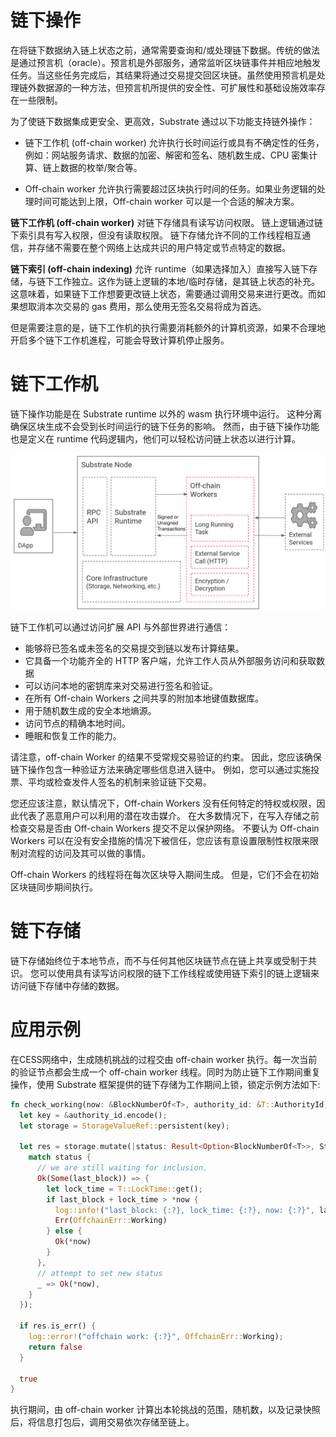 # 链下操作

在将链下数据纳入链上状态之前，通常需要查询和/或处理链下数据。传统的做法是通过预言机（oracle）。预言机是外部服务，通常监听区块链事件并相应地触发任务。当这些任务完成后，其结果将通过交易提交回区块链。虽然使用预言机是处理链外数据源的一种方法，但预言机所提供的安全性、可扩展性和基础设施效率存在一些限制。

为了使链下数据集成更安全、更高效，Substrate 通过以下功能支持链外操作：

- 链下工作机 (off-chain worker) 允许执行长时间运行或具有不确定性的任务，例如：网站服务请求、数据的加密、解密和签名、随机数生成、CPU 密集计算、链上数据的枚举/聚合等。

- Off-chain worker 允许执行需要超过区块执行时间的任务。如果业务逻辑的处理时间可能达到上限，Off-chain worker 可以是一个合适的解决方案。

**链下工作机 (off-chain worker)** 对链下存储具有读写访问权限。 链上逻辑通过链下索引具有写入权限，但没有读取权限。 链下存储允许不同的工作线程相互通信，并存储不需要在整个网络上达成共识的用户特定或节点特定的数据。

**链下索引 (off-chain indexing)** 允许 runtime（如果选择加入）直接写入链下存储，与链下工作独立。这作为链上逻辑的本地/临时存储，是其链上状态的补充。这意味着，如果链下工作想要更改链上状态，需要通过调用交易来进行更改。而如果想取消本次交易的 gas 费用，那么使用无签名交易将成为首选。

但是需要注意的是，链下工作机的执行需要消耗额外的计算机资源，如果不合理地开启多个链下工作机進程，可能会导致计算机停止服务。

# 链下工作机

链下操作功能是在 Substrate runtime 以外的 wasm 执行环境中运行。 这种分离确保区块生成不会受到长时间运行的链下任务的影响。 然而，由于链下操作功能也是定义在 runtime 代码逻辑内，他们可以轻松访问链上状态以进行计算。

![链下工作机](../../assets/concepts/blockchain-core/off-chain-worker.png)

链下工作机可以通过访问扩展 API 与外部世界进行通信：

- 能够将已签名或未签名的交易提交到链以发布计算结果。
- 它具备一个功能齐全的 HTTP 客户端，允许工作人员从外部服务访问和获取数据
- 可以访问本地的密钥库来对交易进行签名和验证。
- 在所有 Off-chain Workers 之间共享的附加本地键值数据库。
- 用于随机数生成的安全本地熵源。
- 访问节点的精确本地时间。
- 睡眠和恢复工作的能力。

请注意，off-chain Worker 的结果不受常规交易验证的约束。 因此，您应该确保链下操作包含一种验证方法来确定哪些信息进入链中。 例如，您可以通过实施投票、平均或检查发件人签名的机制来验证链下交易。

您还应该注意，默认情况下，Off-chain Workers 没有任何特定的特权或权限，因此代表了恶意用户可以利用的潜在攻击媒介。 在大多数情况下，在写入存储之前检查交易是否由 Off-chain Workers 提交不足以保护网络。 不要认为 Off-chain Workers 可以在没有安全措施的情况下被信任，您应该有意设置限制性权限来限制对流程的访问及其可以做的事情。

 Off-chain Workers 的线程将在每次区块导入期间生成。 但是，它们不会在初始区块链同步期间执行。

# 链下存储

链下存储始终位于本地节点，而不与任何其他区块链节点在链上共享或受制于共识。 您可以使用具有读写访问权限的链下工作线程或使用链下索引的链上逻辑来访问链下存储中存储的数据。

# 应用示例

在CESS网络中，生成随机挑战的过程交由 off-chain worker 执行。每一次当前的验证节点都会生成一个 off-chain worker 线程。同时为防止链下工作期间重复操作，使用 Substrate 框架提供的链下存储为工作期间上锁，锁定示例方法如下:

```rust
fn check_working(now: &BlockNumberOf<T>, authority_id: &T::AuthorityId) -> bool {
  let key = &authority_id.encode();
  let storage = StorageValueRef::persistent(key);

  let res = storage.mutate(|status: Result<Option<BlockNumberOf<T>>, StorageRetrievalError>| {
    match status {
      // we are still waiting for inclusion.
      Ok(Some(last_block)) => {
        let lock_time = T::LockTime::get();
        if last_block + lock_time > *now {
          log::info!("last_block: {:?}, lock_time: {:?}, now: {:?}", last_block, lock_time, now);
          Err(OffchainErr::Working)
        } else {
          Ok(*now)
        }
      },
      // attempt to set new status
      _ => Ok(*now),
    }
  });

  if res.is_err() {
    log::error!("offchain work: {:?}", OffchainErr::Working);
    return false
  }

  true
}
```

执行期间，由 off-chain worker 计算出本轮挑战的范围，随机数，以及记录快照后，将信息打包后，调用交易依次存储至链上。
